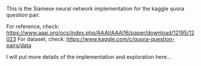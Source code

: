 This is the Siamese neural network implementation for the kaggle quora question pair. 

For reference, check: https://www.aaai.org/ocs/index.php/AAAI/AAAI16/paper/download/12195/12023
For dataset, check: https://www.kaggle.com/c/quora-question-pairs/data

I will put more details of the implementation and exploration here... 
